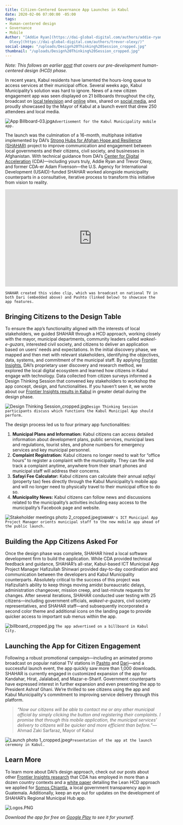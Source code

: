 ```yaml
---
title: Citizen-Centered Governance App Launches in Kabul
date: 2020-02-06 07:00:00 -05:00
tags:
- Human-centered design
- Governance
- Mobile
Author: "[Addie Ryan](https://dai-global-digital.com/authors/addie-ryan/) and [Trevor
  Olexy](https://dai-global-digital.com/authors/trevor-olexy/)"
social-image: "/uploads/Design%20Thinking%20Session_cropped.jpg"
thumbnail: "/uploads/Design%20Thinking%20Session_cropped.jpg"
---
```


*Note: This follows an earlier [post](https://dai-global-digital.com/citizen-centered-design-and-frontier-insights-in-kabul-municipality.html) that covers our pre-development human-centered design (HCD) phase.*

In recent years, Kabul residents have lamented the hours-long queue to access services at their municipal office. Several weeks ago, Kabul Municipality’s solution was hard to ignore. News of a new citizen engagement app was seen displayed on 21 billboards throughout the city, broadcast on [local television](https://www.youtube.com/watch?v=vqLA8GD-33I&feature=youtu.be) and [online](http://www.outlookafghanistan.net/national_detail.php?post_id=25808) sites, shared on [social media](https://www.facebook.com/KabulMunicipality/posts/2194828510813555), and proudly showcased by the Mayor of Kabul at a launch event that drew 250 attendees and local media.

![App Billboard-03.jpg](/uploads/App%20Billboard-03.jpg)`Advertisement for the Kabul Municipality mobile app.`

<!--more-->

The launch was the culmination of a 16-month, multiphase initiative implemented by DAI’s [Strong Hubs for Afghan Hope and Resilience (SHAHAR)](https://www.dai.com/our-work/projects/afghanistan-strong-hubs-afghan-hope-and-resilience-shahar) project to improve communication and engagement between local governments and their citizens, civil society, and businesses in Afghanistan. With technical guidance from DAI’s [Center for Digital Acceleration](https://www.dai.com/our-work/solutions/digital-acceleration) (CDA)—including yours truly, Addie Ryan and Trevor Olexy, and former CDA-er Adam Fivenson—the U.S. Agency for International Development (USAID)-funded SHAHAR worked alongside municipality counterparts in a consultative, iterative process to transform this initiative from vision to reality.

<iframe width="560" height="315" src="https://www.youtube.com/watch?v=O4n4kdJNBwM&feature=youtu.be" frameborder="0" allowfullscreen></iframe>

`SHAHAR created this video clip, which was broadcast on national TV in both Dari (embedded above) and Pashto (linked below) to showcase the app features.`

## Bringing Citizens to the Design Table

To ensure the app’s functionality aligned with the interests of local stakeholders, we guided SHAHAR through a HCD approach, working closely with the mayor, municipal departments, community leaders called *wakeel-e-guzars*, interested civil society, and citizens to deliver an application based on users’ needs and expectations. In the initial discovery phase, we mapped and then met with relevant stakeholders, identifying the objectives, data, systems, and commitment of the municipal staff. By applying [Frontier Insights](https://dai-global-digital.com/tags/?tag=digital-insights), DAI’s proprietary user discovery and research method, we explored the local digital ecosystem and learned how citizens in Kabul engage with technology. Data collected from citizen surveys informed a Design Thinking Session that convened key stakeholders to workshop the app concept, design, and functionalities. If you haven’t seen it, we wrote about our [Frontier Insights results in Kabul](https://dai-global-digital.com/citizen-centered-design-and-frontier-insights-in-kabul-municipality.html) in greater detail during the design phase.

![Design Thinking Session_cropped.jpg](/uploads/Design%20Thinking%20Session_cropped.jpg)`Design Thinking Session participants discuss which functions the Kabul Municipal App should perform.`

The design process led us to four primary app functionalities:

1. **Municipal Plans and Information:** Kabul citizens can access detailed information about development plans, public services, municipal laws and regulations, tourist sites, and phone numbers for emergency services and key municipal personnel.
2. **Complaint Registration:** Kabul citizens no longer need to wait for “office hours” to register a complaint with the municipality. They can file and track a complaint anytime, anywhere from their smart phones and municipal staff will address their concerns.
3. **Safayi Fee Calculator:** Kabul citizens can calculate their annual *safayi* (property tax) fees directly through the Kabul Municipality’s mobile app and will no longer need to physically travel to their municipal office to do so.
4. **Municipality News:** Kabul citizens can follow news and discussions related to the municipality’s activities including easy access to the municipality’s Facebook page and website.

![Stakeholder meetings photo 2_cropped.jpeg](/uploads/Stakeholder%20meetings%20photo%202_cropped.jpeg)`SHAHAR's ICT Municipal App Project Manager orients municipal staff to the new mobile app ahead of the public launch.`

## Building the App Citizens Asked For

Once the design phase was complete, SHAHAR hired a local software development firm to build the application. While CDA provided technical feedback and guidance, SHAHAR’s all-star, Kabul-based ICT Municipal App Project Manager Hafizullah Shinwari provided day-to-day coordination and communication between the developers and Kabul Municipality counterparts. Absolutely critical to the success of this project was Hafizullah’s ability to keep things moving amidst bureaucratic delays, administration changeover, mission creep, and last-minute requests for changes. After several iterations, SHAHAR conducted user testing with 25 citizens—including government officials, *wakeel-e-guzars*, civil society representatives, and SHAHAR staff—and subsequently incorporated a second color theme and additional icons on the landing page to provide quicker access to important sub menus within the app.

![billboard_cropped.jpg](/uploads/billboard_cropped.jpg)
`The app advertised on a billboard in Kabul City.`

## Launching the App for Citizen Engagement

Following a robust promotional campaign—including an animated promo broadcast on popular national TV stations in [Pashto](https://www.youtube.com/watch?v=0DpghQ8rXB4&feature=youtu.be) and [Dari](https://www.youtube.com/watch?v=O4n4kdJNBwM&feature=youtu.be)—and a successful launch event, the app quickly saw more than 1,000 downloads. SHAHAR is currently engaged in customized expansion of the app for Kandahar, Hirat, Jalalabad, and Mazar-e-Sharif. Government counterparts have expressed interest in further expansion and even presenting the app to President Ashraf Ghani. We’re thrilled to see citizens using the app and Kabul Municipality's commitment to improving service delivery through this platform.

> *“Now our citizens will be able to contact me or any other municipal official by simply clicking the button and registering their complaints. I promise that through this mobile application, the municipal services’ delivery to citizens will be quicker and more efficient than before.”*—Ahmad Zaki Sarfaraz, Mayor of Kabul

![Launch photo 1_cropped.jpeg](/uploads/Launch%20photo%201_cropped.jpeg)`Presentation of the app at the launch ceremony in Kabul.`

## Learn More

To learn more about DAI’s design approach, check out our posts about other [Frontier Insights research](https://dai-global-digital.com/tags/?tag=digital-insights) that CDA has employed in more than a dozen country contexts and a [white paper](https://www.dai.com/hcd.pdf) detailing the Lean HCD approach we applied for [Somos Chiantla](https://play.google.com/store/apps/details?id=gt.muni.chiantla&hl=en_US), a local government transparency app in Guatemala. Additionally, keep an eye out for updates on the development of SHAHAR’s Regional Municipal Hub app.

![Logos.PNG](/uploads/Logos.PNG)

*Download the app for free on [Google Play](https://play.google.com/store/apps/details?id=gt.muni.chiantla&hl=en_US) to see it for yourself.*
